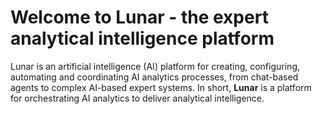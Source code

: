 # Welcome to Lunar - the expert analytical intelligence platform

Lunar is an artificial intelligence (AI) platform for creating, configuring, automating and coordinating AI analytics processes, from chat-based agents to complex AI-based expert systems. In short, **Lunar** is a platform for orchestrating AI analytics to deliver analytical intelligence.